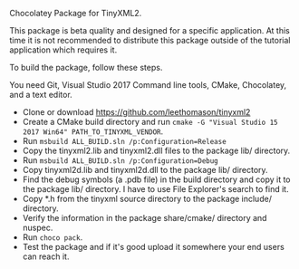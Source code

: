 Chocolatey Package for TinyXML2.

This package is beta quality and designed for a specific application.
At this time it is not recommended to distribute this package outside of the
tutorial application which requires it.

To build the package, follow these steps.

You need Git, Visual Studio 2017 Command line tools, CMake, Chocolatey, and a text editor.

- Clone or download https://github.com/leethomason/tinyxml2
- Create a CMake build directory and run `cmake -G "Visual Studio 15 2017 Win64" PATH_TO_TINYXML_VENDOR`.
- Run `msbuild ALL_BUILD.sln /p:Configuration=Release`
- Copy the tinyxml2.lib and tinyxml2.dll files to the package lib/ directory.
- Run `msbuild ALL_BUILD.sln /p:Configuration=Debug`
- Copy tinyxml2d.lib and tinyxml2d.dll to the package lib/ directory.
- Find the debug symbols (a .pdb file) in the build directory and copy it to the package lib/ directory. I have to use File Explorer's search to find it.
- Copy *.h from the tinyxml source directory to the package include/ directory.
- Verify the information in the package share/cmake/ directory and nuspec.
- Run `choco pack`.
- Test the package and if it's good upload it somewhere your end users can reach it.
